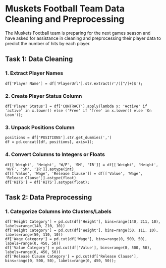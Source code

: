 <!DOCTYPE html>
<html lang="en">
<head>
  <meta charset="UTF-8">
  <meta name="viewport" content="width=device-width, initial-scale=1.0">
  <title>Muskets Football Team Data Cleaning and Preprocessing</title>
</head>
<body>

<h1>Muskets Football Team Data Cleaning and Preprocessing</h1>

<p>The Muskets Football team is preparing for the next games season and have asked for assistance in cleaning and preprocessing their player data to predict the number of hits by each player.</p>

<h2>Task 1: Data Cleaning</h2>

<h3>1. Extract Player Names</h3>
<pre><code>df['Player Name'] = df['PlayerUrl'].str.extract(r'/([^/]+)$');</code></pre>

<h3>2. Create Player Status Column</h3>
<pre><code>df['Player Status'] = df['CONTRACT'].apply(lambda x: 'Active' if 'active' in x.lower() else ('Free' if 'free' in x.lower() else 'On Loan'));</code></pre>

<h3>3. Unpack Positions Column</h3>
<pre><code>positions = df['POSITIONS'].str.get_dummies(',')
df = pd.concat([df, positions], axis=1);</code></pre>

<h3>4. Convert Columns to Integers or Floats</h3>
<pre><code>df[['Weight', 'Height', 'W/F', 'SM', 'IR']] = df[['Weight', 'Height', 'W/F', 'SM', 'IR']].astype(int)
df[['Value', 'Wage', 'Release Clause']] = df[['Value', 'Wage', 'Release Clause']].astype(float)
df['HITS'] = df['HITS'].astype(float);</code></pre>

<h2>Task 2: Data Preprocessing</h2>

<h3>1. Categorize Columns into Clusters/Labels</h3>
<pre><code>df['Height Category'] = pd.cut(df['Height'], bins=range(140, 211, 10), labels=range(140, 210, 10))
df['Weight Category'] = pd.cut(df['Weight'], bins=range(50, 111, 10), labels=range(50, 110, 10))
df['Wage Category'] = pd.cut(df['Wage'], bins=range(0, 500, 50), labels=range(0, 450, 50))
df['Value Category'] = pd.cut(df['Value'], bins=range(0, 500, 50), labels=range(0, 450, 50))
df['Release Clause Category'] = pd.cut(df['Release Clause'], bins=range(0, 500, 50), labels=range(0, 450, 50));</code></pre>

</body>
</html>
